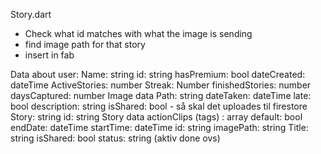 Story.dart
- Check what id matches with what the image is sending
- find image path for that story
- insert in fab

Data about user:
	Name: string
	id: string
	hasPremium: bool
	dateCreated: dateTime
	ActiveStories: number
	Streak: Number
	finishedStories: number
	daysCaptured: number
Image data
	Path: string
	dateTaken: dateTime
	late: bool
	description: string
	isShared: bool - så skal det uploades til firestore
	Story: string
	id: string
Story data
	actionClips (tags) : array
	default: bool
	endDate: dateTime
	startTime: dateTime
	id: string
	imagePath: string
	Title: string
	isShared: bool
	status: string (aktiv done ovs)
	
	